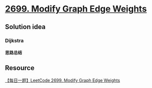 # [2699. Modify Graph Edge Weights](https://leetcode.com/problems/modify-graph-edge-weights/description/)

## Solution idea
### Dijkstra
#### 思路总结

## Resource
[【每日一题】LeetCode 2699. Modify Graph Edge Weights](https://www.youtube.com/watch?v=gchifH4Ftjc&list=PLwdV8xC1EWHrtgsYCcDTXIMVaHSlsnLzL&index=14&ab_channel=HuifengGuan)